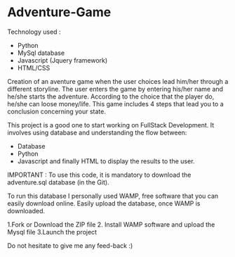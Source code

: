 # Adventure-Game

Technology used :
- Python
- MySql database
- Javascript (Jquery framework)
- HTML/CSS



Creation of an aventure game when the user choices lead him/her through a different storyline. 
The user enters the game by entering his/her name and he/she starts the adventure. 
According to the choice that the player do, he/she can loose money/life. 
This game includes 4 steps that lead you to a conclusion concerning your state.

This project is a good one to start working on FullStack Development. It involves using database and understanding the flow between:
- Database
- Python
- Javascript and finally HTML to display the results to the user.

IMPORTANT : To use this code, it is mandatory to download the adventure.sql database (in the Git).

To run this database I personally used WAMP, free software that you can easily download online. 
Easily upload the database, once WAMP is downloaded.


1.Fork or Download the ZIP file
2. Install WAMP software and upload the Mysql file 
3.Launch the project

Do not hesitate to give me any feed-back :) 
